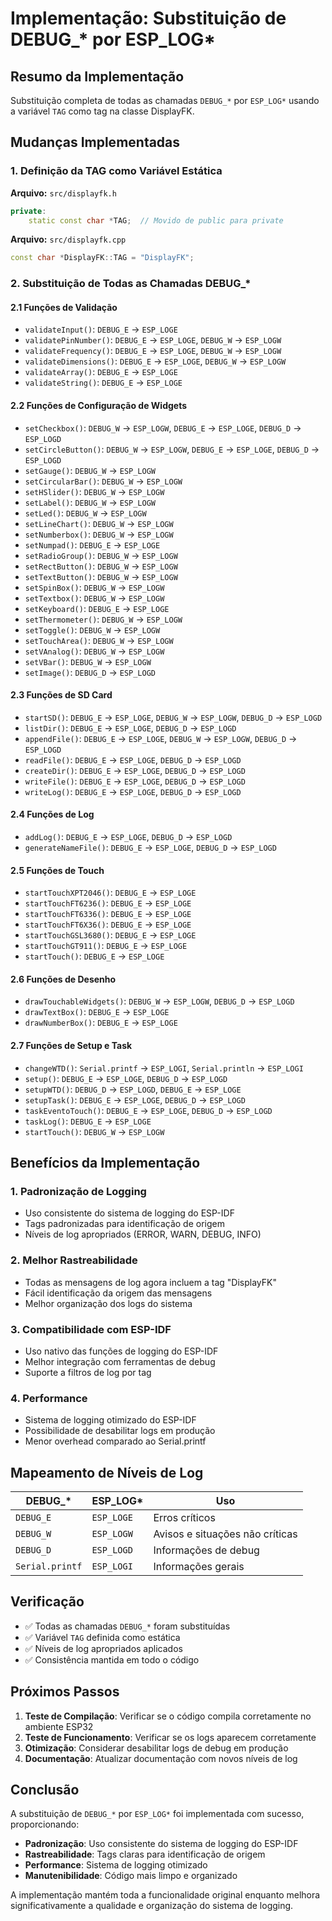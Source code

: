 # Implementação: Substituição de DEBUG_* por ESP_LOG*

## Resumo da Implementação

Substituição completa de todas as chamadas `DEBUG_*` por `ESP_LOG*` usando a variável `TAG` como tag na classe DisplayFK.

## Mudanças Implementadas

### 1. Definição da TAG como Variável Estática

**Arquivo:** `src/displayfk.h`
```cpp
private:
    static const char *TAG;  // Movido de public para private
```

**Arquivo:** `src/displayfk.cpp`
```cpp
const char *DisplayFK::TAG = "DisplayFK";
```

### 2. Substituição de Todas as Chamadas DEBUG_*

#### 2.1 Funções de Validação
- `validateInput()`: `DEBUG_E` → `ESP_LOGE`
- `validatePinNumber()`: `DEBUG_E` → `ESP_LOGE`, `DEBUG_W` → `ESP_LOGW`
- `validateFrequency()`: `DEBUG_E` → `ESP_LOGE`, `DEBUG_W` → `ESP_LOGW`
- `validateDimensions()`: `DEBUG_E` → `ESP_LOGE`, `DEBUG_W` → `ESP_LOGW`
- `validateArray()`: `DEBUG_E` → `ESP_LOGE`
- `validateString()`: `DEBUG_E` → `ESP_LOGE`

#### 2.2 Funções de Configuração de Widgets
- `setCheckbox()`: `DEBUG_W` → `ESP_LOGW`, `DEBUG_E` → `ESP_LOGE`, `DEBUG_D` → `ESP_LOGD`
- `setCircleButton()`: `DEBUG_W` → `ESP_LOGW`, `DEBUG_E` → `ESP_LOGE`, `DEBUG_D` → `ESP_LOGD`
- `setGauge()`: `DEBUG_W` → `ESP_LOGW`
- `setCircularBar()`: `DEBUG_W` → `ESP_LOGW`
- `setHSlider()`: `DEBUG_W` → `ESP_LOGW`
- `setLabel()`: `DEBUG_W` → `ESP_LOGW`
- `setLed()`: `DEBUG_W` → `ESP_LOGW`
- `setLineChart()`: `DEBUG_W` → `ESP_LOGW`
- `setNumberbox()`: `DEBUG_W` → `ESP_LOGW`
- `setNumpad()`: `DEBUG_E` → `ESP_LOGE`
- `setRadioGroup()`: `DEBUG_W` → `ESP_LOGW`
- `setRectButton()`: `DEBUG_W` → `ESP_LOGW`
- `setTextButton()`: `DEBUG_W` → `ESP_LOGW`
- `setSpinBox()`: `DEBUG_W` → `ESP_LOGW`
- `setTextbox()`: `DEBUG_W` → `ESP_LOGW`
- `setKeyboard()`: `DEBUG_E` → `ESP_LOGE`
- `setThermometer()`: `DEBUG_W` → `ESP_LOGW`
- `setToggle()`: `DEBUG_W` → `ESP_LOGW`
- `setTouchArea()`: `DEBUG_W` → `ESP_LOGW`
- `setVAnalog()`: `DEBUG_W` → `ESP_LOGW`
- `setVBar()`: `DEBUG_W` → `ESP_LOGW`
- `setImage()`: `DEBUG_D` → `ESP_LOGD`

#### 2.3 Funções de SD Card
- `startSD()`: `DEBUG_E` → `ESP_LOGE`, `DEBUG_W` → `ESP_LOGW`, `DEBUG_D` → `ESP_LOGD`
- `listDir()`: `DEBUG_E` → `ESP_LOGE`, `DEBUG_D` → `ESP_LOGD`
- `appendFile()`: `DEBUG_E` → `ESP_LOGE`, `DEBUG_W` → `ESP_LOGW`, `DEBUG_D` → `ESP_LOGD`
- `readFile()`: `DEBUG_E` → `ESP_LOGE`, `DEBUG_D` → `ESP_LOGD`
- `createDir()`: `DEBUG_E` → `ESP_LOGE`, `DEBUG_D` → `ESP_LOGD`
- `writeFile()`: `DEBUG_E` → `ESP_LOGE`, `DEBUG_D` → `ESP_LOGD`
- `writeLog()`: `DEBUG_E` → `ESP_LOGE`, `DEBUG_D` → `ESP_LOGD`

#### 2.4 Funções de Log
- `addLog()`: `DEBUG_E` → `ESP_LOGE`, `DEBUG_D` → `ESP_LOGD`
- `generateNameFile()`: `DEBUG_E` → `ESP_LOGE`, `DEBUG_D` → `ESP_LOGD`

#### 2.5 Funções de Touch
- `startTouchXPT2046()`: `DEBUG_E` → `ESP_LOGE`
- `startTouchFT6236()`: `DEBUG_E` → `ESP_LOGE`
- `startTouchFT6336()`: `DEBUG_E` → `ESP_LOGE`
- `startTouchFT6X36()`: `DEBUG_E` → `ESP_LOGE`
- `startTouchGSL3680()`: `DEBUG_E` → `ESP_LOGE`
- `startTouchGT911()`: `DEBUG_E` → `ESP_LOGE`
- `startTouch()`: `DEBUG_E` → `ESP_LOGE`

#### 2.6 Funções de Desenho
- `drawTouchableWidgets()`: `DEBUG_W` → `ESP_LOGW`, `DEBUG_D` → `ESP_LOGD`
- `drawTextBox()`: `DEBUG_E` → `ESP_LOGE`
- `drawNumberBox()`: `DEBUG_E` → `ESP_LOGE`

#### 2.7 Funções de Setup e Task
- `changeWTD()`: `Serial.printf` → `ESP_LOGI`, `Serial.println` → `ESP_LOGI`
- `setup()`: `DEBUG_E` → `ESP_LOGE`, `DEBUG_D` → `ESP_LOGD`
- `setupWTD()`: `DEBUG_D` → `ESP_LOGD`, `DEBUG_E` → `ESP_LOGE`
- `setupTask()`: `DEBUG_E` → `ESP_LOGE`, `DEBUG_D` → `ESP_LOGD`
- `taskEventoTouch()`: `DEBUG_E` → `ESP_LOGE`, `DEBUG_D` → `ESP_LOGD`
- `taskLog()`: `DEBUG_E` → `ESP_LOGE`
- `startTouch()`: `DEBUG_W` → `ESP_LOGW`

## Benefícios da Implementação

### 1. **Padronização de Logging**
- Uso consistente do sistema de logging do ESP-IDF
- Tags padronizadas para identificação de origem
- Níveis de log apropriados (ERROR, WARN, DEBUG, INFO)

### 2. **Melhor Rastreabilidade**
- Todas as mensagens de log agora incluem a tag "DisplayFK"
- Fácil identificação da origem das mensagens
- Melhor organização dos logs do sistema

### 3. **Compatibilidade com ESP-IDF**
- Uso nativo das funções de logging do ESP-IDF
- Melhor integração com ferramentas de debug
- Suporte a filtros de log por tag

### 4. **Performance**
- Sistema de logging otimizado do ESP-IDF
- Possibilidade de desabilitar logs em produção
- Menor overhead comparado ao Serial.printf

## Mapeamento de Níveis de Log

| DEBUG_* | ESP_LOG* | Uso |
|---------|----------|-----|
| `DEBUG_E` | `ESP_LOGE` | Erros críticos |
| `DEBUG_W` | `ESP_LOGW` | Avisos e situações não críticas |
| `DEBUG_D` | `ESP_LOGD` | Informações de debug |
| `Serial.printf` | `ESP_LOGI` | Informações gerais |

## Verificação

- ✅ Todas as chamadas `DEBUG_*` foram substituídas
- ✅ Variável `TAG` definida como estática
- ✅ Níveis de log apropriados aplicados
- ✅ Consistência mantida em todo o código

## Próximos Passos

1. **Teste de Compilação**: Verificar se o código compila corretamente no ambiente ESP32
2. **Teste de Funcionamento**: Verificar se os logs aparecem corretamente
3. **Otimização**: Considerar desabilitar logs de debug em produção
4. **Documentação**: Atualizar documentação com novos níveis de log

## Conclusão

A substituição de `DEBUG_*` por `ESP_LOG*` foi implementada com sucesso, proporcionando:

- **Padronização**: Uso consistente do sistema de logging do ESP-IDF
- **Rastreabilidade**: Tags claras para identificação de origem
- **Performance**: Sistema de logging otimizado
- **Manutenibilidade**: Código mais limpo e organizado

A implementação mantém toda a funcionalidade original enquanto melhora significativamente a qualidade e organização do sistema de logging.
